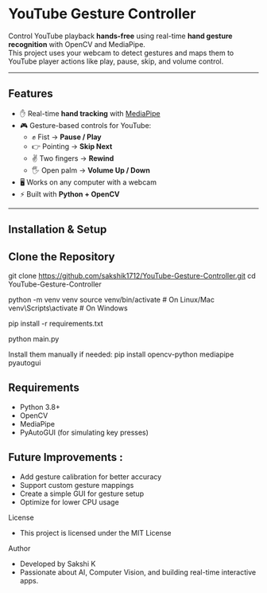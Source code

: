# YouTube Gesture Controller

Control YouTube playback **hands-free** using real-time **hand gesture recognition** with OpenCV and MediaPipe.  
This project uses your webcam to detect gestures and maps them to YouTube player actions like play, pause, skip, and volume control.

---

## Features
- ✋ Real-time **hand tracking** with [MediaPipe](https://developers.google.com/mediapipe)
- 🎮 Gesture-based controls for YouTube:
  - ✊ Fist → **Pause / Play**
  - 👉 Pointing → **Skip Next**
  - ✌️ Two fingers → **Rewind**
  - 🖐️ Open palm → **Volume Up / Down**
- 🖥️ Works on any computer with a webcam
- ⚡ Built with **Python + OpenCV**

---

## Installation & Setup

## Clone the Repository
git clone https://github.com/sakshik1712/YouTube-Gesture-Controller.git
cd YouTube-Gesture-Controller

python -m venv venv
source venv/bin/activate   # On Linux/Mac
venv\Scripts\activate      # On Windows

pip install -r requirements.txt

python main.py

Install them manually if needed:
pip install opencv-python mediapipe pyautogui

## Requirements

- Python 3.8+
- OpenCV
- MediaPipe
- PyAutoGUI (for simulating key presses)


## Future Improvements :
- Add gesture calibration for better accuracy
- Support custom gesture mappings
- Create a simple GUI for gesture setup
- Optimize for lower CPU usage

License
- This project is licensed under the MIT License

Author
- Developed by Sakshi K
- Passionate about AI, Computer Vision, and building real-time interactive apps.
